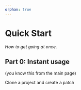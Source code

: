 ```yaml
---
orphan: true
---
```


# Quick Start

*How to get going at once.*

## Part 0: Instant usage

(you know this from the main page)

Clone a project and create a patch
